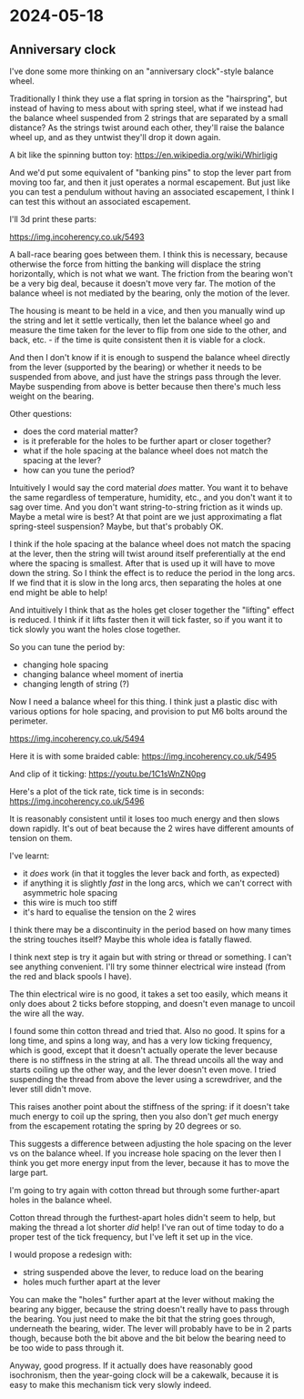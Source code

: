 # 2024-05-18

## Anniversary clock

I've done some more thinking on an "anniversary clock"-style balance wheel.

Traditionally I think they use a flat spring in torsion as the "hairspring", but
instead of having to mess about with spring steel, what if we instead had the balance
wheel suspended from 2 strings that are separated by a small distance? As the strings twist around
each other, they'll raise the balance wheel up, and as they untwist they'll drop it down again.

A bit like the spinning button toy: https://en.wikipedia.org/wiki/Whirligig

And we'd put some equivalent of "banking pins" to stop the lever part from moving too far, and
then it just operates a normal escapement. But just like you can test a pendulum without having
an associated escapement, I think I can test this without an associated escapement.

I'll 3d print these parts:

https://img.incoherency.co.uk/5493

A ball-race bearing goes between them. I think this is necessary, because otherwise the force
from hitting the banking will displace the string horizontally, which is not what we want.
The friction from the bearing won't be a very big deal, because it doesn't move very far.
The motion of the balance wheel is not mediated by the bearing, only the motion of the lever.

The housing is meant to be held in a vice, and then you manually wind up the string and let it settle
vertically, then let the balance wheel go and measure the time taken for the lever to flip from one
side to the other, and back, etc. - if the time is quite consistent then it is viable for a clock.

And then I don't know if it is enough to suspend the balance wheel directly from the lever (supported
by the bearing) or whether it needs to be suspended from above, and just have the strings pass
through the lever. Maybe suspending from above is better because then there's much less weight
on the bearing.

Other questions:

 * does the cord material matter?
 * is it preferable for the holes to be further apart or closer together?
 * what if the hole spacing at the balance wheel does not match the spacing at the lever?
 * how can you tune the period?

Intuitively I would say the cord material *does* matter. You want it to behave the same regardless of temperature,
humidity, etc., and you don't want it to sag over time. And you don't want string-to-string friction as it
winds up. Maybe a metal wire is best? At that point are we just approximating a flat spring-steel suspension?
Maybe, but that's probably OK.

I think if the hole spacing at the balance wheel does not match the spacing at the lever, then the string will twist
around itself preferentially at the end where the spacing is smallest. After that is used up it will have to move
down the string. So I think the effect is to reduce the period in the long arcs. If we find that it is slow in the long
arcs, then separating the holes at one end might be able to help!

And intuitively I think that as the holes get closer together the "lifting" effect is reduced. I think if it lifts
faster then it will tick faster, so if you want it to tick slowly you want the holes close together.

So you can tune the period by:

 * changing hole spacing
 * changing balance wheel moment of inertia
 * changing length of string (?)

Now I need a balance wheel for this thing. I think just a plastic disc with various options for hole spacing, and
provision to put M6 bolts around the perimeter.

https://img.incoherency.co.uk/5494

Here it is with some braided cable: https://img.incoherency.co.uk/5495

And clip of it ticking: https://youtu.be/1C1sWnZN0pg

Here's a plot of the tick rate, tick time is in seconds: https://img.incoherency.co.uk/5496

It is reasonably consistent until it loses too much energy and then slows down rapidly. It's out of beat
because the 2 wires have different amounts of tension on them.

I've learnt:

 * it *does* work (in that it toggles the lever back and forth, as expected)
 * if anything it is slightly *fast* in the long arcs, which we can't correct with asymmetric hole spacing
 * this wire is much too stiff
 * it's hard to equalise the tension on the 2 wires

I think there may be a discontinuity in the period based on how many times the string touches itself? Maybe
this whole idea is fatally flawed.

I think next step is try it again but with string or thread or something. I can't see anything convenient.
I'll try some thinner electrical wire instead (from the red and black spools I have).

The thin electrical wire is no good, it takes a set too easily, which means it only does about 2 ticks before stopping, and
doesn't even manage to uncoil the wire all the way.

I found some thin cotton thread and tried that. Also no good. It spins for a long time, and spins a long way, and has
a very low ticking frequency, which is good, except that it doesn't actually operate the lever because there is no
stiffness in the string at all. The thread uncoils all the way and starts coiling up the other way, and the lever
doesn't even move. I tried suspending the thread from above the lever using a screwdriver, and the lever still didn't move.

This raises another point about the stiffness of the spring: if it doesn't take much energy to coil up the spring, then
you also don't *get* much energy from the escapement rotating the spring by 20 degrees or so.

This suggests a difference between adjusting the hole spacing on the lever vs on the balance wheel. If you increase
hole spacing on the lever then I think you get more energy input from the lever, because it has to move the large
part.

I'm going to try again with cotton thread but through some further-apart holes in the balance wheel.

Cotton thread through the furthest-apart holes didn't seem to help, but making the thread a lot shorter *did* help! I've ran
out of time today to do a proper test of the tick frequency, but I've left it set up in the vice.

I would propose a redesign with:

 * string suspended above the lever, to reduce load on the bearing
 * holes much further apart at the lever

You can make the "holes" further apart at the lever without making the bearing any bigger, because the string doesn't really have to pass through the bearing.
You just need to make the bit that the string goes through, underneath the bearing, wider. The lever will probably have to be in 2 parts though,
because both the bit above and the bit below the bearing need to be too wide to pass through it.

Anyway, good progress. If it actually does have reasonably good isochronism, then the year-going clock will be a cakewalk, because it is
easy to make this mechanism tick very slowly indeed.
